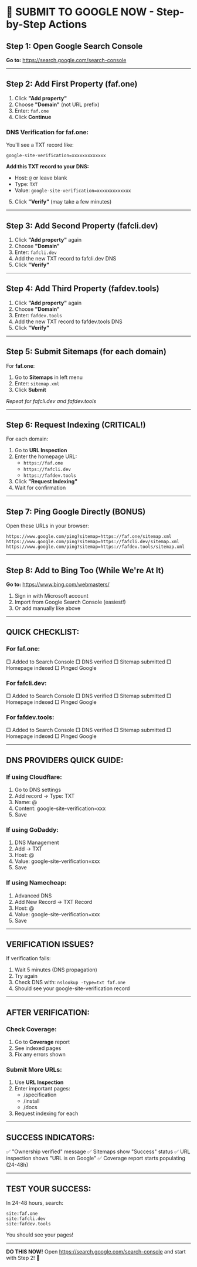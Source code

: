 # 🚨 SUBMIT TO GOOGLE NOW - Step-by-Step Actions

## Step 1: Open Google Search Console
**Go to:** https://search.google.com/search-console

---

## Step 2: Add First Property (faf.one)

1. Click **"Add property"**
2. Choose **"Domain"** (not URL prefix)
3. Enter: `faf.one`
4. Click **Continue**

### DNS Verification for faf.one:
You'll see a TXT record like:
```
google-site-verification=xxxxxxxxxxxxx
```

**Add this TXT record to your DNS:**
- Host: `@` or leave blank
- Type: `TXT`
- Value: `google-site-verification=xxxxxxxxxxxxx`

5. Click **"Verify"** (may take a few minutes)

---

## Step 3: Add Second Property (fafcli.dev)

1. Click **"Add property"** again
2. Choose **"Domain"**
3. Enter: `fafcli.dev`
4. Add the new TXT record to fafcli.dev DNS
5. Click **"Verify"**

---

## Step 4: Add Third Property (fafdev.tools)

1. Click **"Add property"** again
2. Choose **"Domain"**
3. Enter: `fafdev.tools`
4. Add the new TXT record to fafdev.tools DNS
5. Click **"Verify"**

---

## Step 5: Submit Sitemaps (for each domain)

For **faf.one**:
1. Go to **Sitemaps** in left menu
2. Enter: `sitemap.xml`
3. Click **Submit**

*Repeat for fafcli.dev and fafdev.tools*

---

## Step 6: Request Indexing (CRITICAL!)

For each domain:
1. Go to **URL Inspection**
2. Enter the homepage URL:
   - `https://faf.one`
   - `https://fafcli.dev`
   - `https://fafdev.tools`
3. Click **"Request Indexing"**
4. Wait for confirmation

---

## Step 7: Ping Google Directly (BONUS)

Open these URLs in your browser:

```
https://www.google.com/ping?sitemap=https://faf.one/sitemap.xml
https://www.google.com/ping?sitemap=https://fafcli.dev/sitemap.xml
https://www.google.com/ping?sitemap=https://fafdev.tools/sitemap.xml
```

---

## Step 8: Add to Bing Too (While We're At It)

**Go to:** https://www.bing.com/webmasters/

1. Sign in with Microsoft account
2. Import from Google Search Console (easiest!)
3. Or add manually like above

---

## QUICK CHECKLIST:

### For faf.one:
□ Added to Search Console
□ DNS verified
□ Sitemap submitted
□ Homepage indexed
□ Pinged Google

### For fafcli.dev:
□ Added to Search Console
□ DNS verified
□ Sitemap submitted
□ Homepage indexed
□ Pinged Google

### For fafdev.tools:
□ Added to Search Console
□ DNS verified
□ Sitemap submitted
□ Homepage indexed
□ Pinged Google

---

## DNS PROVIDERS QUICK GUIDE:

### If using Cloudflare:
1. Go to DNS settings
2. Add record → Type: TXT
3. Name: @ 
4. Content: google-site-verification=xxx
5. Save

### If using GoDaddy:
1. DNS Management
2. Add → TXT
3. Host: @
4. Value: google-site-verification=xxx
5. Save

### If using Namecheap:
1. Advanced DNS
2. Add New Record → TXT Record
3. Host: @
4. Value: google-site-verification=xxx
5. Save

---

## VERIFICATION ISSUES?

If verification fails:
1. Wait 5 minutes (DNS propagation)
2. Try again
3. Check DNS with: `nslookup -type=txt faf.one`
4. Should see your google-site-verification record

---

## AFTER VERIFICATION:

### Check Coverage:
1. Go to **Coverage** report
2. See indexed pages
3. Fix any errors shown

### Submit More URLs:
1. Use **URL Inspection**
2. Enter important pages:
   - /specification
   - /install
   - /docs
3. Request indexing for each

---

## SUCCESS INDICATORS:

✅ "Ownership verified" message
✅ Sitemaps show "Success" status
✅ URL inspection shows "URL is on Google"
✅ Coverage report starts populating (24-48h)

---

## TEST YOUR SUCCESS:

In 24-48 hours, search:
```
site:faf.one
site:fafcli.dev
site:fafdev.tools
```

You should see your pages!

---

**DO THIS NOW!** Open https://search.google.com/search-console and start with Step 2! 🚀